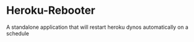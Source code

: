 Heroku-Rebooter
===============

A standalone application that will restart heroku dynos automatically on a schedule
